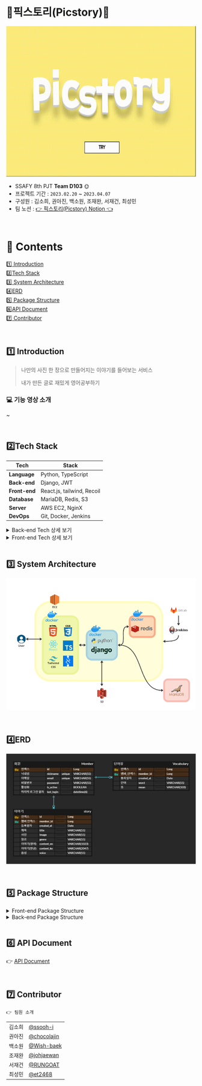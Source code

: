 # ​🧡픽스토리(Picstory)🧡

<img src="./image/main.gif" width="700" height="400">


- SSAFY 8th PJT **Team D103**​ 🌞
- 프로젝트 기간 : `2023.02.20` ~ `2023.04.07`
- 구성원 : 김소희, 권아진, 백소원, 조재완, 서재건, 최성민  
- 팀 노션 : <a href="" target="_blank">👉 픽스토리(Picstory) Notion 👈</a>

<br>

# 📌 ​Contents

[:one: Introduction](#one-introduction)<br>
[:two:​ Tech Stack](#two-tech-stack)<br>
[:three:​ System Architecture](#three-system-architecture)<br>
[:four:​ ERD](#four-erd)<br>
[:five:​ Package Structure](#five-package-structure)<br>
[:six:​ API Document](#six-api-document)<br>
[:seven:​ Contributor](#seven-contributor)<br>


<br>

## ​:one: Introduction
> 나만의 사진 한 장으로 만들어지는 이야기를 들어보는 서비스
> 
> 내가 만든 글로 재밌게 영어공부하기

### 💻 기능 영상 소개
~



<br>

## ​:two:​ Tech Stack
| Tech         | Stack                                  |
| ------------ | -------------------------------------- |
| **Language** | Python, TypeScript                       |
| **Back-end**  | Django, JWT |
| **Front-end** | React.js, tailwind, Recoil                  |
| **Database** | MariaDB, Redis, S3                                |
| **Server**   | AWS EC2, NginX                         |
| **DevOps**   | Git, Docker, Jenkins                            |

<details>
<summary>Back-end Tech 상세 보기</summary>
<div markdown="1">

  <br>

```
- Python: 3.9.13
- Django: 3.2.13
- MariaDB: 10.3.23
- Redis: 5.0.7
- Docker: 23.0.1
- Jenkins: 2.387.1
- nginx: 1.18.0
```
</div>
</details>

<details>
<summary>Front-end Tech 상세 보기</summary>
<div markdown="1">

  <br>

```
- node.js: 18.14.2
- npm: 9.6.0
- react
- Typescript
- recoil
- tailwind
```
</div>
</details>

<br>


## :three:​ System Architecture

![img](./image/system_architecture.png)


<br>


## :four:​ ERD

![img](./image/erd.png)



<br>


## :five: Package Structure

<details>
<summary>Front-end Package Structure</summary>
<div markdown="1">


</div>
</details>

<details>
<summary>Back-end Package Structure</summary>
<div markdown="1">

```
📂BACKEND
│  .env
│  .gitignore
│  Dockerfile
│  manage.py
│  README.md
│  requirements.txt
│      
├─📂accounts
│  │  admin.py
│  │  apps.py
│  │  models.py
│  │  serializers.py
│  │  tests.py
│  │  urls.py
│  │  views.py
│  │  __init__.py
│  │  
│  └─📂migrations
│       │  0001_initial.py
│       └─__init__.py
│          
├─📂config
│  │  asgi.py
│  │  settings.py
│  │  urls.py
│  │  wsgi.py
│  └─__init__.py
│          
├─📂media
│  └─📂audio
│          
├─📂middleware
│  └─custom_middleware.py
│          
├─📂story
│  │  admin.py
│  │  apps.py
│  │  models.py
│  │  serializers.py
│  │  tests.py
│  │  tts_test.py
│  │  urls.py
│  │  views.py
│  │  __init__.py
│  │  
│  └─📂migrations
│       │  0001_initial.py
│       └─__init__.py
│          
└─📂vocabulary
    │  admin.py
    │  apps.py
    │  models.py
    │  serializers.py
    │  tests.py
    │  urls.py
    │  views.py
    │  __init__.py
    │  
    └─📂migrations
         │  0001_initial.py
         └─__init__.py
```

</div>
</details>

<br>

## :six: API Document

:point_right: [API Document](https://documenter.getpostman.com/view/26196793/2s93RZKpFR)

<br>

## :seven:​ Contributor

```
👉 팀원 소개
```

<table class="tg">
<tbody>
    <tr>
        <td>김소희</td>
        <td><a href="https://github.com/ssooh-i">@ssooh-i</a></td>
    </tr>
    <tr>
        <td>권아진</td>
        <td><a href="https://github.com/chocolajin">@chocolajin</a></td>
    </tr>
    <tr>
        <td>백소원</td>
        <td><a href="https://github.com/Wish-baek">@Wish-baek</a></td>
    </tr>
    <tr>
        <td>조재완</td>
        <td><a href="https://github.com/johjaewan">@johjaewan</a></td>
    </tr>
    <tr>
        <td>서재건</td>
        <td><a href="https://github.com/RUNGOAT">@RUNGOAT</a></td>
    </tr>
    <tr>
        <td>최성민</td>
        <td><a href="https://github.com/et2468">@et2468</a></td>
    </tr>
</tbody>
</table>


